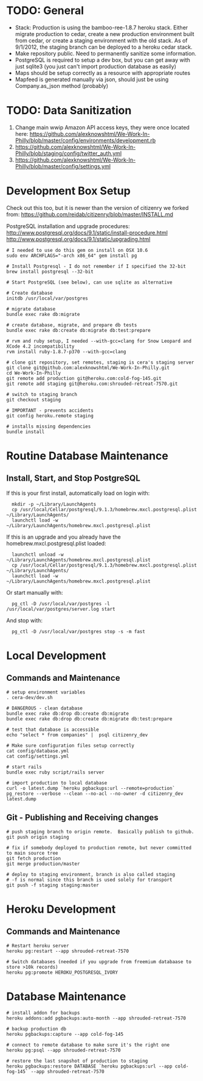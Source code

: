 # TODO: General
- Stack: Production is using the bamboo-ree-1.8.7 heroku stack.  Either migrate production to cedar, create a new production environment built from cedar, or create a staging environment with the old stack.  As of 9/1/2012, the staging branch can be deployed to a heroku cedar stack.
- Make repository public.  Need to permanently sanitize some information.
- PostgreSQL is required to setup a dev box, but you can get away with just sqlite3 (you just can't import production database as easily)
- Maps should be setup correctly as a resource with appropriate routes
- Mapfeed is generated manually via json, should just be using Company.as_json method (probably)

# TODO: Data Sanitization
1. Change main wwip Amazon API access keys, they were once located here:
   https://github.com/alexknowshtml/We-Work-In-Philly/blob/master/config/environments/development.rb
2. https://github.com/alexknowshtml/We-Work-In-Philly/blob/staging/config/twitter_auth.yml
3. https://github.com/alexknowshtml/We-Work-In-Philly/blob/master/config/settings.yml

# Development Box Setup
Check out this too, but it is newer than the version of citizenry we forked from:
  https://github.com/reidab/citizenry/blob/master/INSTALL.md

PostgreSQL installation and upgrade procedures:
  http://www.postgresql.org/docs/9.1/static/install-procedure.html
  http://www.postgresql.org/docs/9.1/static/upgrading.html

```
# I needed to use do this gem on install on OSX 10.6
sudo env ARCHFLAGS="-arch x86_64" gem install pg

# Install Postgresql - I do not remember if I specified the 32-bit
brew install postgresql --32-bit

# Start PostgreSQL (see below), can use sqlite as alternative

# Create database
initdb /usr/local/var/postgres

# migrate database
bundle exec rake db:migrate 

# create database, migrate, and prepare db tests
bundle exec rake db:create db:migrate db:test:prepare

# rvm and ruby setup, I needed --with-gcc=clang for Snow Leopard and XCode 4.2 incompatibility
rvm install ruby-1.8.7-p370 --with-gcc=clang

# clone git repository, set remotes, staging is cera's staging server
git clone git@github.com:alexknowshtml/We-Work-In-Philly.git
cd We-Work-In-Philly
git remote add production git@heroku.com:cold-fog-145.git
git remote add staging git@heroku.com:shrouded-retreat-7570.git

# switch to staging branch
git checkout staging

# IMPORTANT - prevents accidents
git config heroku.remote staging                                                                                                              

# installs missing dependencies
bundle install
```

# Routine Database Maintenance

## Install, Start, and Stop PostgreSQL

If this is your first install, automatically load on login with:

```
  mkdir -p ~/Library/LaunchAgents
  cp /usr/local/Cellar/postgresql/9.1.3/homebrew.mxcl.postgresql.plist ~/Library/LaunchAgents/
  launchctl load -w ~/Library/LaunchAgents/homebrew.mxcl.postgresql.plist
```

If this is an upgrade and you already have the homebrew.mxcl.postgresql.plist loaded:

```
  launchctl unload -w ~/Library/LaunchAgents/homebrew.mxcl.postgresql.plist
  cp /usr/local/Cellar/postgresql/9.1.3/homebrew.mxcl.postgresql.plist ~/Library/LaunchAgents/
  launchctl load -w ~/Library/LaunchAgents/homebrew.mxcl.postgresql.plist
```

Or start manually with:

```
  pg_ctl -D /usr/local/var/postgres -l /usr/local/var/postgres/server.log start
```

And stop with:

```
  pg_ctl -D /usr/local/var/postgres stop -s -m fast
```





# Local Development 

## Commands and Maintenance
```
# setup environment variables
. cera-dev/dev.sh

# DANGEROUS - clean database
bundle exec rake db:drop db:create db:migrate
bundle exec rake db:drop db:create db:migrate db:test:prepare

# test that database is accessible
echo "select * from companies" |  psql citizenry_dev

# Make sure configuration files setup correctly
cat config/database.yml
cat config/settings.yml

# start rails
bundle exec ruby script/rails server

# import production to local database
curl -o latest.dump `heroku pgbackups:url --remote=production`
pg_restore --verbose --clean --no-acl --no-owner -d citizenry_dev latest.dump
```


## Git - Publishing and Receiving changes
```
# push staging branch to origin remote.  Basically publish to github.
git push origin staging

# fix if somebody deployed to production remote, but never committed to main source tree
git fetch production
git merge production/master

# deploy to staging environment, branch is also called staging 
# -f is normal since this branch is used solely for transport
git push -f staging staging:master
```



# Heroku Development

## Commands and Maintenance
```
# Restart heroku server
heroku pg:restart --app shrouded-retreat-7570

# Switch databases (needed if you upgrade from freemium databaase to store >10k records)
heroku pg:promote HEROKU_POSTGRESQL_IVORY
```

# Database Maintenance
```
# install addon for backups
heroku addons:add pgbackups:auto-month --app shrouded-retreat-7570

# backup production db
heroku pgbackups:capture --app cold-fog-145

# connect to remote database to make sure it's the right one
heroku pg:psql --app shrouded-retreat-7570

# restore the last snapshot of production to staging
heroku pgbackups:restore DATABASE `heroku pgbackups:url --app cold-fog-145` --app shrouded-retreat-7570
```
